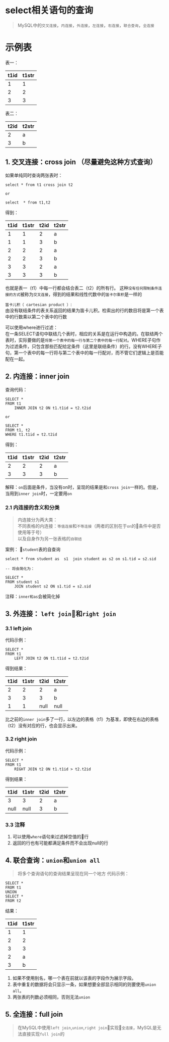 # select相关语句的查询
> MySQL中的`交叉连接`，`内连接`，`外连接`，`左连接`，`右连接`，`联合查询`，`全连接`
# 示例表
表一：

|t1id|t1str
|:--|:--
|1|1
|2|2
|3|3

表二：

|t2id|t2str
|:--|:--
|2|a
|3|b

## 1. 交叉连接：cross join （尽量避免这种方式查询）

如果单纯同时查询两张表时：
```
select * from t1 cross join t2

or

select  * from t1,t2

```
得到：

|t1id|t1str|t2id|t2str
|--|--|--|--
|1|1|2|a
|1|1|3|b
|2|2|2|a
|2|2|3|b
|3|3|2|a
|3|3|3|b

也就是表一（t1）中每一行都会结合表二（t2）的所有行。
这种`没有任何限制条件连接的方式`被称为`交叉连接`，得到的结果和线性代数中的`笛卡尔乘积`是一样的

`笛卡儿积（ cartesian product ）`:<br>
由没有联结条件的表关系返回的结果为笛卡儿积。检索出的行的数目将是第一个表中的行数乘以第二个表中的行数

可以使用where进行过滤：<br>
在一条SELECT语句中联结几个表时，相应的关系是在运行中构造的。在联结两个表时，实际要做的是`将第一个表中的每一行与第二个表中的每一行配对`。WHERE子句作为过滤条件，只包含那些匹配给定条件（这里是联结条件）的行。没有WHERE子句，第一个表中的每一行将与第二个表中的每一行配对，而不管它们逻辑上是否能配在一起。

## 2. 内连接：inner join
查询代码：
```
SELECT *
FROM t1
	INNER JOIN t2 ON t1.t1id = t2.t2id

or

SELECT *
FROM t1, t2
WHERE t1.t1id = t2.t2id

```
得到：

|t1id|t1str|t2id|t2str
|--|--|--|--
|2|2|2|a
|3|3|3|b

解释：`on`后面是条件，当没有on时，呈现的结果是和`cross join`一样的。但是，当用到`inner join`时，一定要用`on`

### 2.1 内连接的含义和分类
> 内连接分为两大类：<br>不同表格的内连接：`等值连接`和`不等连接`（两者的区别在于`on`的条件中是否使用等于号）<br>以及自身作为另一张表格的`自联结`

案例： `student`表的自查询
```
select * from student as  s1  join student as s2 on s1.tid = s2.sid

-- 将会简化为：

SELECT *
FROM student s1
	JOIN student s2 ON s1.tid = s2.sid

```
注释：`inner和as`会被简化掉

## 3. 外连接： `left join`和`right join`
### 3.1 left join
代码示例：
```
SELECT *
FROM t1
	LEFT JOIN t2 ON t1.t1id = t2.t2id

```
得到结果：

|t1id|t1str|t2id|t2str
|--|--|--|--
|2|2|2|a
|3|3|3|b
|1|1|null|null

比之前的`inner join`多了一行，以左边的表格（t1）为基准，即使在右边的表格（t2）没有对应的行，也会显示出来。

### 3.2 right join
代码示例：
```
SELECT *
FROM t1
	RIGHT JOIN t2 ON t1.t1id > t2.t2id

```
得到结果：

|t1id|t1str|t2id|t2str
|--|--|--|--
|3|3|2|a
|null|null|3|b

### 3.3 注释
1. 可以使用`where`语句来过滤掉空值的行
2. 返回的行也有可能都满足条件而不会出现null的行

## 4. 联合查询：`union`和`union all`
> 将多个查询语句的查询结果呈现在同一个地方
代码示例：
```
SELECT *
FROM t1
UNION
SELECT *
FROM t2

```

结果：

|t1id|t1str
|--|--
|1|1
|2|2
|3|3
|2|a
|3|b

1. 如果不使用别名，哪一个表在前就以该表的字段作为展示字段。
2. 表中重复的数据将会只显示一条，如果想要全部显示相同的则要使用`union all`。
3. 两张表的列数必须相同，否则无法`union`

## 5. 全连接：full join
> 在MySQL中使用`left join`,`union`,`right join`实现`全连接`，MySQL是无法直接实现`full join`的





